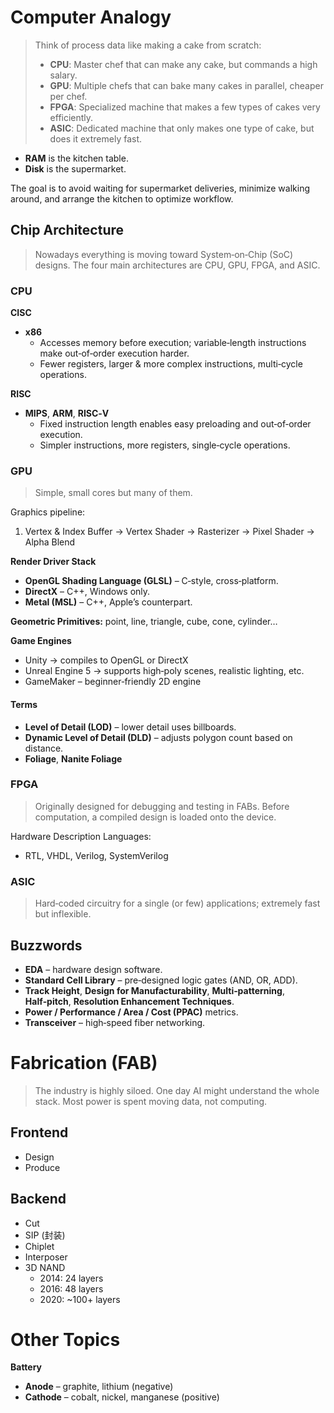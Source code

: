 # Computer Analogy
> Think of process data like making a cake from scratch:
> - **CPU**: Master chef that can make any cake, but commands a high salary.  
> - **GPU**: Multiple chefs that can bake many cakes in parallel, cheaper per chef.  
> - **FPGA**: Specialized machine that makes a few types of cakes very efficiently.  
> - **ASIC**: Dedicated machine that only makes one type of cake, but does it extremely fast.

- **RAM** is the kitchen table.  
- **Disk** is the supermarket.

The goal is to avoid waiting for supermarket deliveries, minimize walking around, and arrange the kitchen to optimize workflow.

## Chip Architecture
> Nowadays everything is moving toward System‑on‑Chip (SoC) designs. The four main architectures are CPU, GPU, FPGA, and ASIC.

### CPU

**CISC**
- **x86**
  - Accesses memory before execution; variable‑length instructions make out‑of‑order execution harder.
  - Fewer registers, larger & more complex instructions, multi‑cycle operations.

**RISC**
- **MIPS**, **ARM**, **RISC‑V**
  - Fixed instruction length enables easy preloading and out‑of‑order execution.
  - Simpler instructions, more registers, single‑cycle operations.

### GPU
> Simple, small cores but many of them.

Graphics pipeline:
1. Vertex & Index Buffer → Vertex Shader → Rasterizer → Pixel Shader → Alpha Blend

**Render Driver Stack**
- **OpenGL Shading Language (GLSL)** – C‑style, cross‑platform.  
- **DirectX** – C++, Windows only.  
- **Metal (MSL)** – C++, Apple’s counterpart.

**Geometric Primitives:** point, line, triangle, cube, cone, cylinder…

**Game Engines**
- Unity → compiles to OpenGL or DirectX  
- Unreal Engine 5 → supports high‑poly scenes, realistic lighting, etc.  
- GameMaker – beginner‑friendly 2D engine

#### Terms
- **Level of Detail (LOD)** – lower detail uses billboards.  
- **Dynamic Level of Detail (DLD)** – adjusts polygon count based on distance.  
- **Foliage**, **Nanite Foliage**  

### FPGA
> Originally designed for debugging and testing in FABs. Before computation, a compiled design is loaded onto the device.

Hardware Description Languages:
- RTL, VHDL, Verilog, SystemVerilog

### ASIC
> Hard‑coded circuitry for a single (or few) applications; extremely fast but inflexible.

## Buzzwords
- **EDA** – hardware design software.  
- **Standard Cell Library** – pre‑designed logic gates (AND, OR, ADD).  
- **Track Height**, **Design for Manufacturability**, **Multi‑patterning**, **Half‑pitch**, **Resolution Enhancement Techniques**.  
- **Power / Performance / Area / Cost (PPAC)** metrics.  
- **Transceiver** – high‑speed fiber networking.  

# Fabrication (FAB)

> The industry is highly siloed. One day AI might understand the whole stack. Most power is spent moving data, not computing.

## Frontend
- Design  
- Produce  

## Backend
- Cut  
- SIP (封装)  
- Chiplet  
- Interposer  
- 3D NAND  
  - 2014: 24 layers  
  - 2016: 48 layers  
  - 2020: ~100+ layers

# Other Topics

**Battery**
- **Anode** – graphite, lithium (negative)  
- **Cathode** – cobalt, nickel, manganese (positive)


